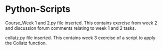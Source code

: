 # Python-Scripts
Course_Week 1 and 2.py file inserted. This contains exercise from week 2 and discussion forum comments relating to week 1 and 2 tasks.

collatz.py file inserted. This contains week 3 exercise of a script to apply the Collatz function.
